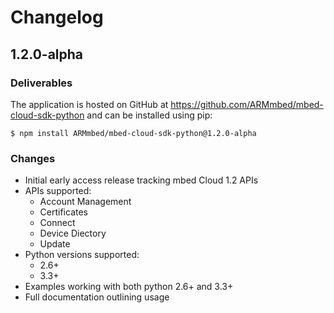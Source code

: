 # Changelog

## 1.2.0-alpha

### Deliverables

The application is hosted on GitHub at https://github.com/ARMmbed/mbed-cloud-sdk-python and can be installed using pip:

```
$ npm install ARMmbed/mbed-cloud-sdk-python@1.2.0-alpha
```

### Changes

- Initial early access release tracking mbed Cloud 1.2 APIs
- APIs supported:
  - Account Management
  - Certificates
  - Connect
  - Device Diectory
  - Update
- Python versions supported:
  - 2.6+
  - 3.3+
- Examples working with both python 2.6+ and 3.3+
- Full documentation outlining usage
